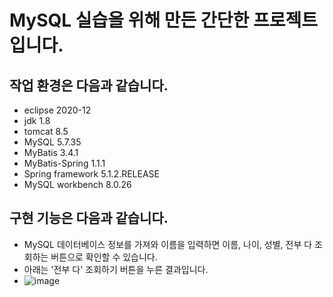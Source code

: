 # MySQL 실습을 위해 만든 간단한 프로젝트입니다.



## 작업 환경은 다음과 같습니다.

- eclipse 2020-12
- jdk 1.8
- tomcat 8.5
- MySQL 5.7.35
- MyBatis 3.4.1
- MyBatis-Spring 1.1.1
- Spring framework 5.1.2.RELEASE
- MySQL workbench 8.0.26



## 구현 기능은 다음과 같습니다.
- MySQL 데이터베이스 정보를 가져와 이름을 입력하면 이름, 나이, 성별, 전부 다 조회하는 버튼으로 확인할 수 있습니다.
- 아래는 '전부 다' 조회하기 버튼을 누른 결과입니다.
- ![image](https://user-images.githubusercontent.com/78828589/130540426-0c854ef3-8a78-47cc-8ffb-e226a394392c.png)
